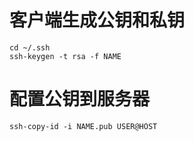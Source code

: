 # 客户端生成公钥和私钥
```
cd ~/.ssh
ssh-keygen -t rsa -f NAME
```

# 配置公钥到服务器
```
ssh-copy-id -i NAME.pub USER@HOST
```
